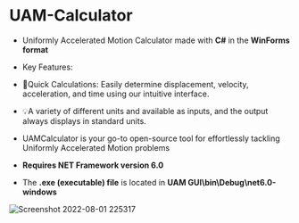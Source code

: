 # UAM-Calculator 
- Uniformly Accelerated Motion Calculator made with **C#** in the **WinForms format**
  
- Key Features:
- 📐Quick Calculations: Easily determine displacement, velocity, acceleration, and time using our intuitive interface.

- 💡A variety of different units and available as inputs, and the output always displays in standard units.

- UAMCalculator is your go-to open-source tool for effortlessly tackling Uniformly Accelerated Motion problems

- **Requires **NET Framework version 6.0****

- The **.exe (executable) file** is located in **UAM GUI\bin\Debug\net6.0-windows**

![Screenshot 2022-08-01 225317](https://user-images.githubusercontent.com/105403944/182286114-e72ec651-3619-4235-b3d6-c3e98b457ab8.png)
